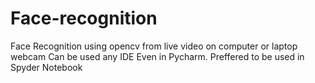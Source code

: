 # Face-recognition
Face Recognition using opencv from live video on computer or laptop webcam
Can be used any IDE Even in Pycharm.
Preffered to be used in Spyder Notebook
